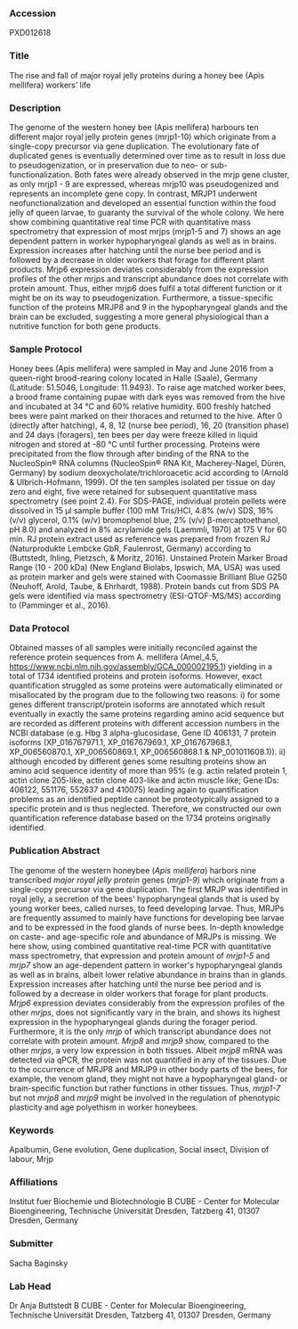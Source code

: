 ### Accession
PXD012618

### Title
The rise and fall of major royal jelly proteins during a honey bee (Apis mellifera) workers’ life

### Description
The genome of the western honey bee (Apis mellifera) harbours ten different major royal jelly protein genes (mrjp1-10) which originate from a single-copy precursor via gene duplication. The evolutionary fate of duplicated genes is eventually determined over time as to result in loss due to pseudogenization, or in preservation due to neo- or sub-functionalization. Both fates were already observed in the mrjp gene cluster, as only mrjp1 - 9 are expressed, whereas mrjp10 was pseudogenized and represents an incomplete gene copy. In contrast, MRJP1 underwent neofunctionalization and developed an essential function within the food jelly of queen larvae, to guaranty the survival of the whole colony. We here show combining quantitative real time PCR with quantitative mass spectrometry that expression of most mrjps (mrjp1-5 and 7) shows an age dependent pattern in worker hypopharyngeal glands as well as in brains. Expression increases after hatching until the nurse bee period and is followed by a decrease in older workers that forage for different plant products. Mrjp6 expression deviates considerably from the expression profiles of the other mrjps and transcript abundance does not correlate with protein amount. Thus, either mrjp6 does fulfil a total different function or it might be on its way to pseudogenization. Furthermore, a tissue-specific function of the proteins MRJP8 and 9 in the hypopharyngeal glands and the brain can be excluded, suggesting a more general physiological than a nutritive function for both gene products.

### Sample Protocol
Honey bees (Apis mellifera) were sampled in May and June 2016 from a queen-right brood-rearing colony located in Halle (Saale), Germany (Latitude: 51.5046, Longitude: 11.9493). To raise age matched worker bees, a brood frame containing pupae with dark eyes was removed from the hive and incubated at 34 °C and 60% relative humidity. 600 freshly hatched bees were paint marked on their thoraces and returned to the hive. After 0 (directly after hatching), 4, 8, 12 (nurse bee period), 16, 20 (transition phase) and 24 days (foragers), ten bees per day were freeze killed in liquid nitrogen and stored at -80 °C until further processing. Proteins were precipitated from the flow through after binding of the RNA to the NucleoSpin® RNA columns (NucleoSpin® RNA Kit, Macherey-Nagel, Düren, Germany) by sodium deoxycholate/trichloroacetic acid according to (Arnold & Ulbrich-Hofmann, 1999). Of the ten samples isolated per tissue on day zero and eight, five were retained for subsequent quantitative mass spectrometry (see point 2.4). For SDS-PAGE, individual protein pellets were dissolved in 15 µl sample buffer (100 mM Tris/HCl, 4.8% (w/v) SDS, 16% (v/v) glycerol, 0.1% (w/v) bromophenol blue, 2% (v/v) β-mercaptoethanol, pH 8.0) and analyzed in 8% acrylamide gels (Laemmli, 1970) at 175 V for 60 min. RJ protein extract used as reference was prepared from frozen RJ (Naturprodukte Lembcke GbR, Faulenrost, Germany) according to (Buttstedt, Ihling, Pietzsch, & Moritz, 2016). Unstained Protein Marker Broad Range (10 - 200 kDa) (New England Biolabs, Ipswich, MA, USA) was used as protein marker and gels were stained with Coomassie Brilliant Blue G250 (Neuhoff, Arold, Taube, & Ehrhardt, 1988). Protein bands cut from SDS PA gels were identified via mass spectrometry (ESI-QTOF-MS/MS) according to (Pamminger et al., 2016).

### Data Protocol
Obtained masses of all samples were initially reconciled against the reference protein sequences from A. mellifera (Amel_4.5, https://www.ncbi.nlm.nih.gov/assembly/GCA_000002195.1) yielding in a total of 1734 identified proteins and protein isoforms. However, exact quantification struggled as some proteins were automatically eliminated or misallocated by the program due to the following two reasons: i) for some genes different transcript/protein isoforms are annotated which result eventually in exactly the same proteins regarding amino acid sequence but are recorded as different proteins with different accession numbers in the NCBI database (e.g. Hbg 3 alpha-glucosidase, Gene ID 406131, 7 protein isoforms (XP_016767971.1, XP_016767969.1, XP_016767968.1, XP_006560870.1, XP_006560869.1, XP_006560868.1 & NP_001011608.1)). ii) although encoded by different genes some resulting proteins show an amino acid sequence identity of more than 95% (e.g. actin related protein 1, actin clone 205-like, actin clone 403-like and actin muscle like; Gene IDs: 406122, 551176, 552637 and 410075) leading again to quantification problems as an identified peptide cannot be proteotypically assigned to a specific protein and is thus neglected. Therefore, we constructed our own quantification reference database based on the 1734 proteins originally identified.

### Publication Abstract
The genome of the western honeybee (<i>Apis mellifera</i>) harbors nine transcribed <i>major royal jelly protein</i> genes (<i>mrjp1-9</i>) which originate from a single-copy precursor via gene duplication. The first MRJP was identified in royal jelly, a secretion of the bees' hypopharyngeal glands that is used by young worker bees, called nurses, to feed developing larvae. Thus, MRJPs are frequently assumed to mainly have functions for developing bee larvae and to be expressed in the food glands of nurse bees. In-depth knowledge on caste- and age-specific role and abundance of MRJPs is missing. We here show, using combined quantitative real-time PCR with quantitative mass spectrometry, that expression and protein amount of <i>mrjp1-5</i> and <i>mrjp7</i> show an age-dependent pattern in worker's hypopharyngeal glands as well as in brains, albeit lower relative abundance in brains than in glands. Expression increases after hatching until the nurse bee period and is followed by a decrease in older workers that forage for plant products. <i>Mrjp6</i> expression deviates considerably from the expression profiles of the other <i>mrjps</i>, does not significantly vary in the brain, and shows its highest expression in the hypopharyngeal glands during the forager period. Furthermore, it is the only <i>mrjp</i> of which transcript abundance does not correlate with protein amount. <i>Mrjp8</i> and <i>mrjp9</i> show, compared to the other <i>mrjps,</i> a very low expression in both tissues. Albeit <i>mrjp8</i> mRNA was detected via qPCR, the protein was not quantified in any of the tissues. Due to the occurrence of MRJP8 and MRJP9 in other body parts of the bees, for example, the venom gland, they might not have a hypopharyngeal gland- or brain-specific function but rather functions in other tissues. Thus, <i>mrjp1-7</i> but not <i>mrjp8</i> and <i>mrjp9</i> might be involved in the regulation of phenotypic plasticity and age polyethism in worker honeybees.

### Keywords
Apalbumin, Gene evolution, Gene duplication, Social insect, Division of labour, Mrjp

### Affiliations
Institut fuer Biochemie und Biotechnologie
B CUBE - Center for Molecular Bioengineering, Technische Universität Dresden, Tatzberg 41, 01307 Dresden, Germany

### Submitter
Sacha Baginsky

### Lab Head
Dr Anja Buttstedt
B CUBE - Center for Molecular Bioengineering, Technische Universität Dresden, Tatzberg 41, 01307 Dresden, Germany


